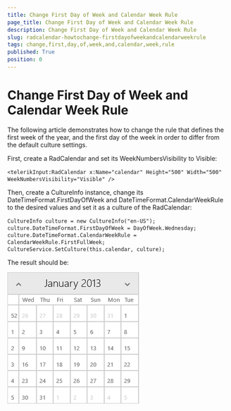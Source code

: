 ```yaml
---
title: Change First Day of Week and Calendar Week Rule
page_title: Change First Day of Week and Calendar Week Rule
description: Change First Day of Week and Calendar Week Rule
slug: radcalendar-howtochange-firstdayofweekandcalendarweekrule
tags: change,first,day,of,week,and,calendar,week,rule
published: True
position: 0
---
```


# Change First Day of Week and Calendar Week Rule

The following article demonstrates how to change the rule that defines the first week of the year, and the first day of the week in order to differ from the default culture settings.
  
First, create a RadCalendar and set its WeekNumbersVisibility to Visible:

	<telerikInput:RadCalendar x:Name="calendar" Height="500" Width="500" WeekNumbersVisibility="Visible" />

Then, create a CultureInfo instance, change its DateTimeFormat.FirstDayOfWeek and DateTimeFormat.CalendarWeekRule to the desired values and set it as a culture of the RadCalendar:

	CultureInfo culture = new CultureInfo("en-US");
	culture.DateTimeFormat.FirstDayOfWeek = DayOfWeek.Wednesday;
	culture.DateTimeFormat.CalendarWeekRule = CalendarWeekRule.FirstFullWeek;
	CultureService.SetCulture(this.calendar, culture);

The result should be:

![Change First Day Of Week And Calendar Week Rule](images/ChangeFirstDayOfWeekAndCalendarWeekRule.png)

